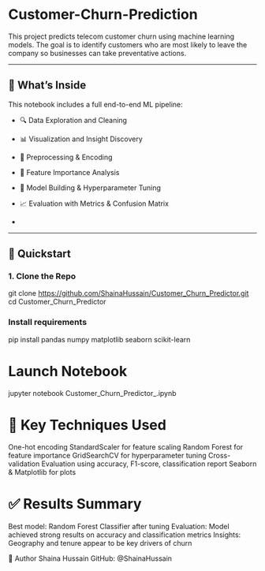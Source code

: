 # Customer-Churn-Prediction
This project predicts telecom customer churn using machine learning models. The goal is to identify customers who are most likely to leave the company so businesses can take preventative actions.

---

## 🧠 What’s Inside

This notebook includes a full end-to-end ML pipeline:

- 🔍 Data Exploration and Cleaning
- 📊 Visualization and Insight Discovery
- 🧼 Preprocessing & Encoding
- 🌟 Feature Importance Analysis
- 🤖 Model Building & Hyperparameter Tuning
- 📈 Evaluation with Metrics & Confusion Matrix

- 
---

## 🚀 Quickstart

### 1. Clone the Repo

git clone https://github.com/ShainaHussain/Customer_Churn_Predictor.git
cd Customer_Churn_Predictor



### Install requirements
pip install pandas numpy matplotlib seaborn scikit-learn

# Launch Notebook
jupyter notebook Customer_Churn_Predictor_.ipynb

# 📌 Key Techniques Used
One-hot encoding
StandardScaler for feature scaling
Random Forest for feature importance
GridSearchCV for hyperparameter tuning
Cross-validation
Evaluation using accuracy, F1-score, classification report
Seaborn & Matplotlib for plots

# ✅ Results Summary
Best model: Random Forest Classifier after tuning
Evaluation: Model achieved strong results on accuracy and classification metrics
Insights: Geography and tenure appear to be key drivers of churn



👤 Author
Shaina Hussain
GitHub: @ShainaHussain


